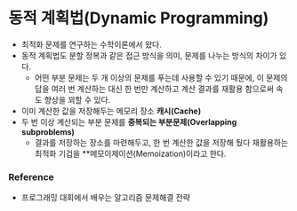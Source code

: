 # 동적 계획법(Dynamic Programming)
* 최적화 문제를 연구하는 수학이론에서 왔다.
* 동적 계획법도 분할 정복과 같은 접근 방식을 의미, 문제를 나누는 방식의 차이가 있다.
    * 어떤 부분 문제는 두 개 이상의 문제를 푸는데 사용할 수 있기 때문에, 이 문제의 답을 여러 번 계산하는 대신 한 번만 계산하고
    계산 결과를 재활용 함으로써 속도 향상을 꾀할 수 있다.
* 이미 계산한 값을 저장해두는 메모리 장소 **캐시(Cache)**
* 두 번 이상 계산되는 부분 문제를 **중복되는 부분문제(Overlapping subproblems)**
    * 결과를 저장하는 장소를 마련해두고, 한 번 계산한 값을 저장해 뒀다 재활용하는
    최적화 기겁을 **메모이제이션(Memoization)이라고 한다.
    
### Reference
* 프로그래밍 대회에서 배우는 알고리즘 문제해결 전략